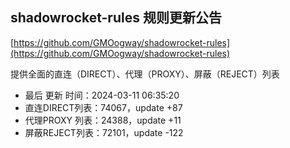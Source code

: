 ## shadowrocket-rules 规则更新公告

[https://github.com/GMOogway/shadowrocket-rules](https://github.com/GMOogway/shadowrocket-rules)

提供全面的直连（DIRECT）、代理（PROXY）、屏蔽（REJECT）列表
- 最后 更新 时间：2024-03-11 06:35:20
- 直连DIRECT列表：74067，update +87
- 代理PROXY 列表：24388，update +11
- 屏蔽REJECT列表：72101，update -122